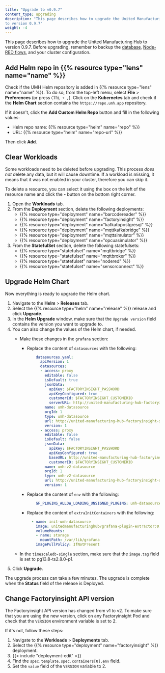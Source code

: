 ```yaml
---
title: "Upgrade to v0.9.7"
content_type: upgrading
description: "This page describes how to upgrade the United Manufacturing Hub
to version 0.9.7"
weight: -4
---
```


This page describes how to upgrade the United Manufacturing Hub to version
0.9.7. Before upgrading, remember to backup the
[database](/docs/production-guide/backup_recovery/backup-timescale/),
[Node-RED flows](/docs/production-guide/backup_recovery/import-export-node-red/),
and your cluster configuration.

## Add Helm repo in {{% resource type="lens" name="name" %}}

Check if the UMH Helm repository is added in {{% resource type="lens" name="name" %}}.
To do so, from the top-left menu, select **FIle** > **Preferences** (or press `CTRL + ,`).
Click on the **Kubernetes** tab and check if the **Helm Chart** section contains
the `https://repo.umh.app` repository.

If it doesn't, click the **Add Custom Helm Repo** button and fill in the following
values:

- Helm repo name: {{% resource type="helm" name="repo" %}}
- URL: {{% resource type="helm" name="repo-url" %}}

Then click **Add**.

<!-- Add here any steps needed before deleting the deployments and statefulsets -->

## Clear Workloads

Some workloads need to be deleted before upgrading. This process _does not_ delete
any data, but it will cause downtime. If a workload is missing, it means that it
was not enabled in your cluster, therefore you can skip it.

To delete a resource, you can select it using the box on the left of the
resource name and click the **-** button on the bottom right corner.

1. Open the **Workloads** tab.
2. From the **Deployment** section, delete the following deployments:
   - {{% resource type="deployment" name="barcodereader" %}}
   - {{% resource type="deployment" name="factoryinsight" %}}
   - {{% resource type="deployment" name="kafkatopostgresql" %}}
   - {{% resource type="deployment" name="mqttkafkabridge" %}}
   - {{% resource type="deployment" name="mqttsimulator" %}}
   - {{% resource type="deployment" name="opcuasimulator" %}}
3. From the **StatefulSet** section, delete the following statefulsets:
   - {{% resource type="statefulset" name="mqttbridge" %}}
   - {{% resource type="statefulset" name="mqttbroker" %}}
   - {{% resource type="statefulset" name="nodered" %}}
   - {{% resource type="statefulset" name="sensorconnect" %}}

<!-- Add here any steps needed before upgrading the Helm Chart -->

## Upgrade Helm Chart

Now everything is ready to upgrade the Helm chart.

1. Navigate to the **Helm** > **Releases** tab.
2. Select the {{% resource type="helm" name="release" %}} release and click
   **Upgrade**.
3. In the **Helm Upgrade** window, make sure that the `Upgrade version` field
   contains the version you want to upgrade to.
4. You can also change the values of the Helm chart, if needed.
   <!-- Add here any changes needed to the values.yaml -->
   - Make these changes in the `grafana` section:
     - Replace the content of `datasources` with the following:

       ```yaml
           datasources.yaml:
             apiVersion: 1
             datasources:
             - access: proxy
               editable: false
               isDefault: true
               jsonData:
                 apiKey: $FACTORYINSIGHT_PASSWORD
                 apiKeyConfigured: true
                 customerId: $FACTORYINSIGHT_CUSTOMERID
                 serverURL: http://united-manufacturing-hub-factoryinsight-service/
               name: umh-datasource
               orgId: 1
               type: umh-datasource
               url: http://united-manufacturing-hub-factoryinsight-service/
               version: 1
             - access: proxy
               editable: false
               isDefault: false
               jsonData:
                 apiKey: $FACTORYINSIGHT_PASSWORD
                 apiKeyConfigured: true
                 baseURL: http://united-manufacturing-hub-factoryinsight-service/
                 customerID: $FACTORYINSIGHT_CUSTOMERID
               name: umh-v2-datasource
               orgId: 1
               type: umh-v2-datasource
               url: http://united-manufacturing-hub-factoryinsight-service/
               version: 1
       ```

     - Replace the content of `env` with the following:

       ```yaml
           GF_PLUGINS_ALLOW_LOADING_UNSIGNED_PLUGINS: umh-datasource,umh-factoryinput-panel,umh-v2-datasource
       ```

     - Replace the content of `extraInitContainers` with the following:

       ```yaml
         - name: init-umh-datasource
           image: unitedmanufacturinghub/grafana-plugin-extractor:0.1.3
           volumeMounts:
           - name: storage
             mountPath: /var/lib/grafana
           imagePullPolicy: IfNotPresent
       ```

   - In the `timescaledb-single` section, make sure that the `image.tag` field
     is set to pg13.8-ts2.8.0-p1.
5. Click **Upgrade**.

The upgrade process can take a few minutes. The upgrade is complete when the
**Status** field of the release is Deployed.

<!-- Add here any steps needed after upgrading the Helm Chart -->

## Change Factoryinsight API version

The Factoryinsight API version has changed from v1 to v2. To make sure that
you are using the new version, click on any Factoryinsight Pod and check that the
`VERSION` environment variable is set to 2.

If it's not, follow these steps:

1. Navigate to the **Workloads** > **Deployments** tab.
2. Select the {{% resource type="deployment" name="factoryinsight" %}} deployment.
3. {{< include "deployment-edit" >}}
4. Find the `spec.template.spec.containers[0].env` field.
5. Set the `value` field of the `VERSION` variable to 2.

